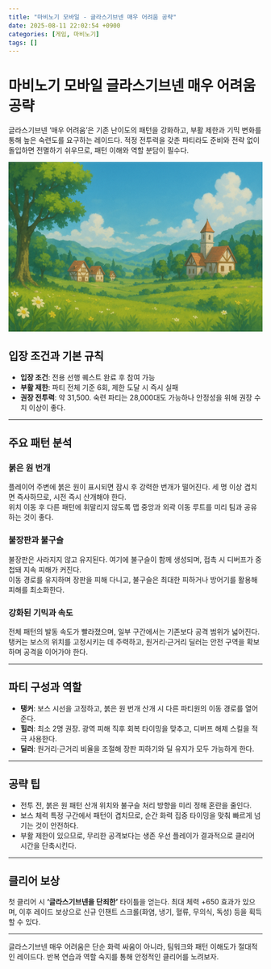 ```yaml
---
title: "마비노기 모바일 - 글라스기브넨 매우 어려움 공략"
date: 2025-08-11 22:02:54 +0900
categories: [게임, 마비노기]
tags: []
---
```


# 마비노기 모바일 글라스기브넨 매우 어려움 공략

글라스기브넨 ‘매우 어려움’은 기존 난이도의 패턴을 강화하고, 부활 제한과 기믹 변화를 통해 높은 숙련도를 요구하는 레이드다. 적정 전투력을 갖춘 파티라도 준비와 전략 없이 돌입하면 전멸하기 쉬우므로, 패턴 이해와 역할 분담이 필수다.

![마비노기 모바일](assets/img/mabi/1754737251917.png)

## 입장 조건과 기본 규칙

- **입장 조건**: 전용 선행 퀘스트 완료 후 참여 가능  
- **부활 제한**: 파티 전체 기준 6회, 제한 도달 시 즉시 실패  
- **권장 전투력**: 약 31,500. 숙련 파티는 28,000대도 가능하나 안정성을 위해 권장 수치 이상이 좋다.

---

## 주요 패턴 분석

### 붉은 원 번개
플레이어 주변에 붉은 원이 표시되면 잠시 후 강력한 번개가 떨어진다. 세 명 이상 겹치면 즉사하므로, 시전 즉시 산개해야 한다.  
위치 이동 후 다른 패턴에 휘말리지 않도록 맵 중앙과 외곽 이동 루트를 미리 팀과 공유하는 것이 좋다.

### 불장판과 불구슬
불장판은 사라지지 않고 유지된다. 여기에 불구슬이 함께 생성되며, 접촉 시 디버프가 중첩돼 지속 피해가 커진다.  
이동 경로를 유지하며 장판을 피해 다니고, 불구슬은 최대한 피하거나 방어기를 활용해 피해를 최소화한다.

### 강화된 기믹과 속도
전체 패턴의 발동 속도가 빨라졌으며, 일부 구간에서는 기존보다 공격 범위가 넓어진다.  
탱커는 보스의 위치를 고정시키는 데 주력하고, 원거리·근거리 딜러는 안전 구역을 확보하며 공격을 이어가야 한다.

---

## 파티 구성과 역할

- **탱커**: 보스 시선을 고정하고, 붉은 원 번개 산개 시 다른 파티원의 이동 경로를 열어준다.  
- **힐러**: 최소 2명 권장. 광역 피해 직후 회복 타이밍을 맞추고, 디버프 해제 스킬을 적극 사용한다.  
- **딜러**: 원거리·근거리 비율을 조절해 장판 피하기와 딜 유지가 모두 가능하게 한다.

---

## 공략 팁

- 전투 전, 붉은 원 패턴 산개 위치와 불구슬 처리 방향을 미리 정해 혼란을 줄인다.  
- 보스 체력 특정 구간에서 패턴이 겹치므로, 순간 화력 집중 타이밍을 맞춰 빠르게 넘기는 것이 안전하다.  
- 부활 제한이 있으므로, 무리한 공격보다는 생존 우선 플레이가 결과적으로 클리어 시간을 단축시킨다.

---

## 클리어 보상

첫 클리어 시 **‘글라스기브넨을 단죄한’** 타이틀을 얻는다. 최대 체력 +650 효과가 있으며, 이후 레이드 보상으로 신규 인챈트 스크롤(화염, 냉기, 혈류, 무의식, 독성) 등을 획득할 수 있다.

---

글라스기브넨 매우 어려움은 단순 화력 싸움이 아니라, 팀워크와 패턴 이해도가 절대적인 레이드다. 반복 연습과 역할 숙지를 통해 안정적인 클리어를 노려보자.
